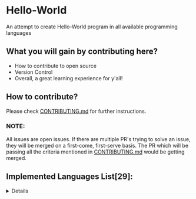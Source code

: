 # Hello-World
An attempt to create Hello-World program in all available programming languages

## What you will gain by contributing here?

- How to contribute to open source
- Version Control
- Overall, a great learning experience for y'all!

## How to contribute?

Please check [CONTRIBUTING.md](./CONTRIBUTING.md) for further instructions.

### NOTE:

All issues are open issues. If there are multiple PR's trying to solve an issue, they will be merged on a first-come, first-serve basis. The PR which will be passing all the criteria mentioned in [CONTRIBUTING.md](./CONTRIBUTING.md) would be getting merged.

## Implemented Languages List[29]:
<details>

- [Assembly](https://github.com/rustiever/Hello-World/blob/main/hello_world.asm)

- [Bash](https://github.com/rustiever/Hello-World/blob/main/hello_world.sh)

- [Brainfuck](https://gist.github.com/roachhd/dce54bec8ba55fb17d3a)

- [C#](https://github.com/rustiever/Hello-World/blob/main/hello_world.cs)

- [C++](https://github.com/rustiever/Hello-World/blob/main/hello_world.cpp)

- [C](https://github.com/rustiever/Hello-World/blob/main/hello_world.c)

- [Clojure](https://github.com/rustiever/Hello-World/blob/main/hello_world.clj)

- [Dart](https://github.com/rustiever/Hello-World/blob/main/hello_world.dart)

- [Fortran](https://github.com/rustiever/Hello-World/blob/main/hello_world.f)

- [Go](https://github.com/rustiever/Hello-World/blob/main/hello_world.go)

- [J#](https://github.com/rustiever/Hello-World/blob/main/hello_world.jsl)

- [JavaScript](https://github.com/rustiever/Hello-World/blob/main/hello_world.js)

- [Java](https://github.com/rustiever/Hello-World/blob/main/hello_world.java)

- [Julia](https://github.com/rustiever/Hello-World/blob/main/hello_world.jl)

- [Kotlin](https://github.com/rustiever/Hello-World/blob/main/hello_world.kt)

- [Lua](https://github.com/sangramsecure/Hello-World/blob/main/hello_world.lua)

- [Malbolge](https://github.com/sangramsecure/Hello-World/blob/main/hello_world.mal)

- [PHP](https://github.com/rustiever/Hello-World/blob/main/hello_world.php)

- [PL/SQL](https://github.com/rustiever/Hello-World/blob/main/hello_world.sql)

- [Perl](https://github.com/rustiever/Hello-World/blob/main/hello_world.pl)

- [Python](https://github.com/rustiever/Hello-World/blob/main/hello_world.py)

- [R](https://github.com/rustiever/Hello-World/blob/main/hello_world.R) 

- [Ruby](https://github.com/rustiever/Hello-World/blob/main/hello_world.rb)

- [Rust](https://github.com/rustiever/Hello-World/blob/main/hello_world.rs)

- [Scala](https://github.com/rustiever/Hello-World/blob/main/hello_world.scala)

- [Swift](https://github.com/rustiever/Hello-World/blob/main/hello_world.swift)

- [Typescript](https://github.com/rustiever/Hello-World/blob/main/hello_world.ts)

- [V](https://github.com/vlang/v/blob/master/doc/docs.md)

- [Verilog HDL](https://github.com/rustiever/Hello-World/blob/main/hello_world.vhd)

- [XQuery](https://github.com/rustiever/Hello-World/blob/main/hello_world.xquery)

</details>
